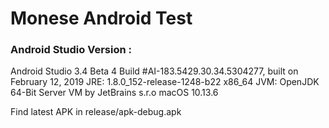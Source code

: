 # Monese Android Test

### Android Studio Version :
Android Studio 3.4 Beta 4
Build #AI-183.5429.30.34.5304277, built on February 12, 2019
JRE: 1.8.0_152-release-1248-b22 x86_64
JVM: OpenJDK 64-Bit Server VM by JetBrains s.r.o
macOS 10.13.6


Find latest APK in release/apk-debug.apk